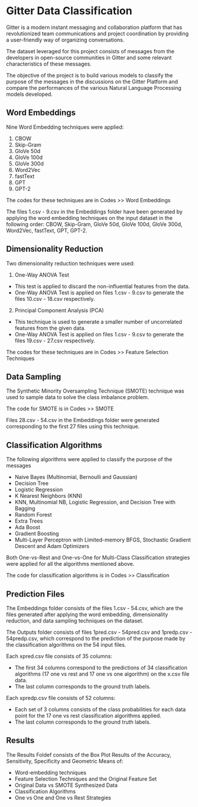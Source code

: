 # Gitter Data Classification

Gitter is a modern instant messaging and collaboration platform that has revolutionized team communications and project coordination by providing a user-friendly way of organizing conversations.

The dataset leveraged for this project consists of messages from the developers in open-source communities in Gitter and some relevant characteristics of these messages.

The objective of the project is to build various models to classify the purpose of the messages in the discussions on the Gitter Platform and compare the performances of the various Natural Language Processing models developed.


## Word Embeddings
Nine Word Embedding techniques were applied:
1. CBOW
2. Skip-Gram
3. GloVe 50d
4. GloVe 100d
5. GloVe 300d
6. Word2Vec
7. fastText
8. GPT
9. GPT-2

The codes for these techniques are in Codes >> Word Embeddings

The files 1.csv - 9.csv in the Embeddings folder have been generated by applying the word embedding techniques on the input dataset in the following order:
CBOW, Skip-Gram, GloVe 50d, GloVe 100d, GloVe 300d, Word2Vec, fastText, GPT, GPT-2.

## Dimensionality Reduction

Two dimensionality reduction techniques were used:

1. One-Way ANOVA Test
- This test is applied to discard the non-influential features from the data.
- One-Way ANOVA Test is applied on files 1.csv - 9.csv to generate the files 10.csv - 18.csv respectively.

2. Principal Component Analysis (PCA)
- This technique is used to generate a smaller number of uncorrelated features from the given data.
- One-Way ANOVA Test is applied on files 1.csv - 9.csv to generate the files 19.csv - 27.csv respectively.

The codes for these techniques are in Codes >> Feature Selection Techniques

## Data Sampling

The Synthetic Minority Oversampling Technique (SMOTE) technique was used to sample data to solve the class imbalance problem.

The code for SMOTE is in Codes >> SMOTE

Files 28.csv - 54.csv in the Embeddings folder were generated corresponding to the first 27 files using this technique.

## Classification Algorithms

The following algorithms were applied to classify the purpose of the messages

- Naive Bayes (Multinomial, Bernoulli and Gaussian)
- Decision Tree 
- Logistic Regression
- K Nearest Neighbors (KNN)
- KNN, Multinomial NB, Logistic Regression, and Decision Tree with Bagging
- Random Forest
- Extra Trees
- Ada Boost
- Gradient Boosting
- Multi-Layer Perceptron with Limited-memory BFGS, Stochastic Gradient Descent and Adam Optimizers 

Both One-vs-Rest and One-vs-One for Multi-Class Classification strategies were applied for all the algorithms mentioned above.

The code for classification algorithms is in Codes >> Classification

## Prediction Files

The Embeddings folder consists of the files 1.csv - 54.csv, which are the files generated after applying the word embedding, dimensionality reduction, and data sampling techniques on the dataset.

The Outputs folder consists of files 1pred.csv - 54pred.csv and 1predp.csv - 54predp.csv, which correspond to the prediction of the purpose made by the classification algorithms on the 54 input files.

Each xpred.csv file consists of 35 columns:
- The first 34 columns correspond to the predictions of 34 classification algorithms (17 one vs rest and 17 one vs one algorithm) on the x.csv file data.
- The last column corresponds to the ground truth labels.

Each xpredp.csv file consists of 52 columns:
- Each set of 3 columns consists of the class probabilities for each data point for the 17 one vs rest classification algorithms applied.
- The last column corresponds to the ground truth labels.

## Results

The Results Foldef consists of the Box Plot Results of the Accuracy, Sensitivity, Specificity and Geometric Means of:
- Word-embedding techniques
- Feature Selection Techniques and the Original Feature Set
- Original Data vs SMOTE Synthesized Data
- Classification Algorithms
- One vs One and One vs Rest Strategies

